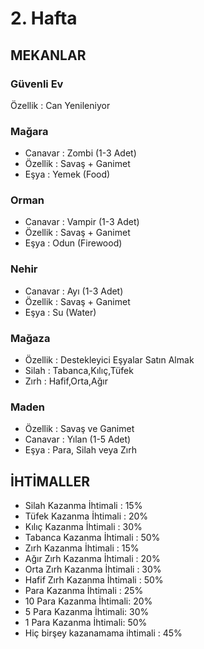 # 2. Hafta

## MEKANLAR

### Güvenli Ev
Özellik : Can Yenileniyor

### Mağara
- Canavar : Zombi (1-3 Adet)
- Özellik : Savaş + Ganimet
- Eşya : Yemek (Food)

### Orman
- Canavar : Vampir (1-3 Adet)
- Özellik : Savaş + Ganimet
- Eşya : Odun (Firewood)

### Nehir
- Canavar : Ayı (1-3 Adet)
- Özellik : Savaş + Ganimet
- Eşya : Su (Water)

### Mağaza
- Özellik : Destekleyici Eşyalar Satın Almak
- Silah : Tabanca,Kılıç,Tüfek
- Zırh : Hafif,Orta,Ağır

### Maden
- Özellik : Savaş ve Ganimet
- Canavar : Yılan (1-5 Adet)
- Eşya : Para, Silah veya Zırh

## İHTİMALLER

- Silah Kazanma İhtimali : 15%
- Tüfek Kazanma İhtimali : 20%
- Kılıç Kazanma İhtimali : 30%
- Tabanca Kazanma İhtimali : 50%
- Zırh Kazanma İhtimali : 15%
- Ağır Zırh Kazanma İhtimali : 20%
- Orta Zırh Kazanma İhtimali : 30%
- Hafif Zırh Kazanma İhtimali : 50%
- Para Kazanma İhtimali : 25%
- 10 Para Kazanma İhtimali: 20%
- 5 Para Kazanma İhtimali: 30%
- 1 Para Kazanma İhtimali: 50%
- Hiç birşey kazanamama ihtimali : 45%